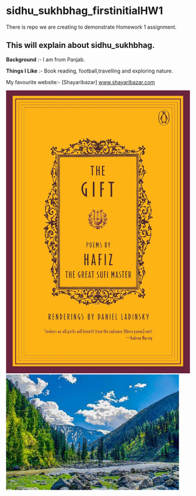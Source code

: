 # sidhu_sukhbhag_firstinitialHW1
There is repo we are creating to demonstrate Homework 1 assignment.
## This will explain about sidhu_sukhbhag.

**Background**
:- I am from Panjab.

**Things I Like**
:- Book reading, football,travelling and exploring nature.

My favourite website:-
[Shayaribazar] www.shayaribazar.com

![Fender Telecaster](images/a.jpg)
![Fender Telecaster](images/OIP.jpeg
)
